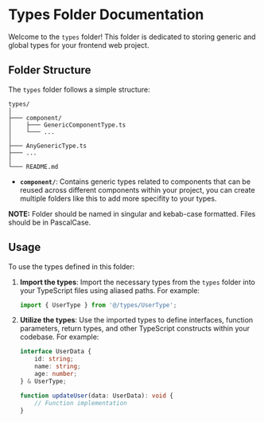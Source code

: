 # Types Folder Documentation

Welcome to the `types` folder! This folder is dedicated to storing generic and global types for your frontend web project.

## Folder Structure

The `types` folder follows a simple structure:

```
types/
│
├─── component/
│    ├─── GenericComponentType.ts
│    └─── ...
│
├─── AnyGenericType.ts
├─── ...
│
└─── README.md
```

- **`component/`**: Contains generic types related to components that can be reused across different components within your project, you can create multiple folders like this to add more specifity to your types.

**NOTE:** Folder should be named in singular and kebab-case formatted. Files should be in PascalCase.

## Usage

To use the types defined in this folder:

1. **Import the types**: Import the necessary types from the `types` folder into your TypeScript files using aliased paths. For example:

   ```typescript
   import { UserType } from '@/types/UserType';
   ```

2. **Utilize the types**: Use the imported types to define interfaces, function parameters, return types, and other TypeScript constructs within your codebase. For example:

   ```typescript
   interface UserData {
       id: string;
       name: string;
       age: number;
   } & UserType;

   function updateUser(data: UserData): void {
       // Function implementation
   }
   ```